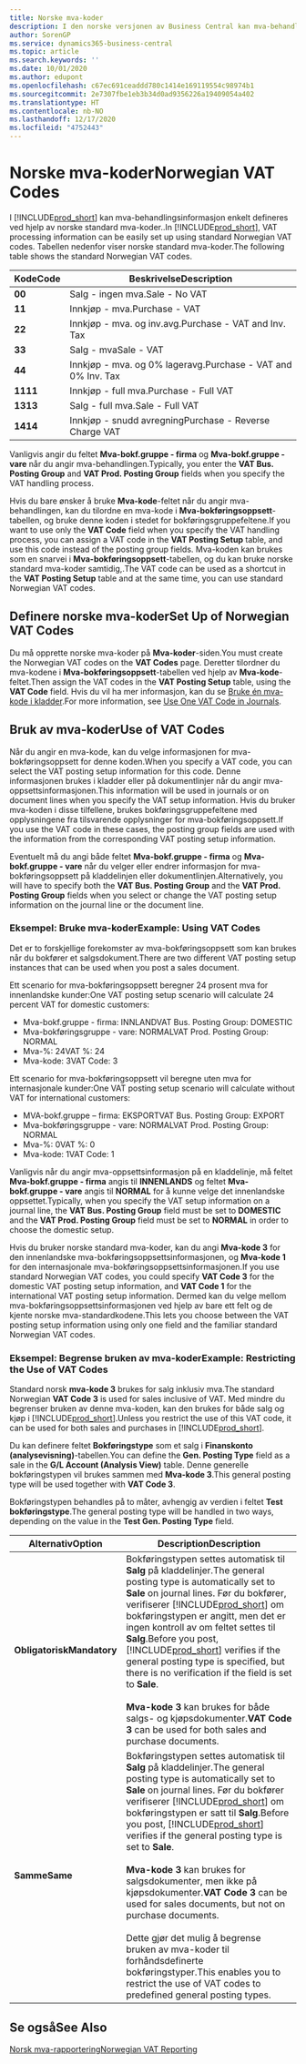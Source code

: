 ```yaml
---
title: Norske mva-koder
description: I den norske versjonen av Business Central kan mva-behandlingsinformasjon enkelt defineres ved hjelp av standard norske mva-koder.
author: SorenGP
ms.service: dynamics365-business-central
ms.topic: article
ms.search.keywords: ''
ms.date: 10/01/2020
ms.author: edupont
ms.openlocfilehash: c67ec691ceaddd780c1414e169119554c98974b1
ms.sourcegitcommit: 2e7307fbe1eb3b34d0ad9356226a19409054a402
ms.translationtype: HT
ms.contentlocale: nb-NO
ms.lasthandoff: 12/17/2020
ms.locfileid: "4752443"
---
```

# <a name="norwegian-vat-codes"></a><span data-ttu-id="7d737-103">Norske mva-koder</span><span class="sxs-lookup"><span data-stu-id="7d737-103">Norwegian VAT Codes</span></span>
<span data-ttu-id="7d737-104">I [!INCLUDE[prod_short](../../includes/prod_short.md)] kan mva-behandlingsinformasjon enkelt defineres ved hjelp av norske standard mva-koder..</span><span class="sxs-lookup"><span data-stu-id="7d737-104">In [!INCLUDE[prod_short](../../includes/prod_short.md)], VAT processing information can be easily set up using standard Norwegian VAT codes.</span></span> <span data-ttu-id="7d737-105">Tabellen nedenfor viser norske standard mva-koder.</span><span class="sxs-lookup"><span data-stu-id="7d737-105">The following table shows the standard Norwegian VAT codes.</span></span>  

|<span data-ttu-id="7d737-106">**Kode**</span><span class="sxs-lookup"><span data-stu-id="7d737-106">**Code**</span></span>|<span data-ttu-id="7d737-107">**Beskrivelse**</span><span class="sxs-lookup"><span data-stu-id="7d737-107">**Description**</span></span>|  
|--------------|-------------------------------------------|  
|<span data-ttu-id="7d737-108">**0**</span><span class="sxs-lookup"><span data-stu-id="7d737-108">**0**</span></span>|<span data-ttu-id="7d737-109">Salg - ingen mva.</span><span class="sxs-lookup"><span data-stu-id="7d737-109">Sale - No VAT</span></span>|  
|<span data-ttu-id="7d737-110">**1**</span><span class="sxs-lookup"><span data-stu-id="7d737-110">**1**</span></span>|<span data-ttu-id="7d737-111">Innkjøp - mva.</span><span class="sxs-lookup"><span data-stu-id="7d737-111">Purchase - VAT</span></span>|  
|<span data-ttu-id="7d737-112">**2**</span><span class="sxs-lookup"><span data-stu-id="7d737-112">**2**</span></span>|<span data-ttu-id="7d737-113">Innkjøp - mva. og inv.avg.</span><span class="sxs-lookup"><span data-stu-id="7d737-113">Purchase - VAT and Inv. Tax</span></span>|  
|<span data-ttu-id="7d737-114">**3**</span><span class="sxs-lookup"><span data-stu-id="7d737-114">**3**</span></span>|<span data-ttu-id="7d737-115">Salg - mva</span><span class="sxs-lookup"><span data-stu-id="7d737-115">Sale - VAT</span></span>|  
|<span data-ttu-id="7d737-116">**4**</span><span class="sxs-lookup"><span data-stu-id="7d737-116">**4**</span></span>|<span data-ttu-id="7d737-117">Innkjøp - mva. og 0% lageravg.</span><span class="sxs-lookup"><span data-stu-id="7d737-117">Purchase - VAT and 0% Inv. Tax</span></span>|  
|<span data-ttu-id="7d737-118">**11**</span><span class="sxs-lookup"><span data-stu-id="7d737-118">**11**</span></span>|<span data-ttu-id="7d737-119">Innkjøp - full mva.</span><span class="sxs-lookup"><span data-stu-id="7d737-119">Purchase - Full VAT</span></span>|  
|<span data-ttu-id="7d737-120">**13**</span><span class="sxs-lookup"><span data-stu-id="7d737-120">**13**</span></span>|<span data-ttu-id="7d737-121">Salg - full mva.</span><span class="sxs-lookup"><span data-stu-id="7d737-121">Sale - Full VAT</span></span>|  
|<span data-ttu-id="7d737-122">**14**</span><span class="sxs-lookup"><span data-stu-id="7d737-122">**14**</span></span>|<span data-ttu-id="7d737-123">Innkjøp - snudd avregning</span><span class="sxs-lookup"><span data-stu-id="7d737-123">Purchase - Reverse Charge VAT</span></span>|  

<span data-ttu-id="7d737-124">Vanligvis angir du feltet **Mva-bokf.gruppe - firma** og **Mva-bokf.gruppe - vare** når du angir mva-behandlingen.</span><span class="sxs-lookup"><span data-stu-id="7d737-124">Typically, you enter the **VAT Bus. Posting Group** and **VAT Prod. Posting Group** fields when you specify the VAT handling process.</span></span>  

<span data-ttu-id="7d737-125">Hvis du bare ønsker å bruke **Mva-kode**-feltet når du angir mva-behandlingen, kan du tilordne en mva-kode i **Mva-bokføringsoppsett**-tabellen, og bruke denne koden i stedet for bokføringsgruppefeltene.</span><span class="sxs-lookup"><span data-stu-id="7d737-125">If you want to use only the **VAT Code** field when you specify the VAT handling process, you can assign a VAT code in the **VAT Posting Setup** table, and use this code instead of the posting group fields.</span></span> <span data-ttu-id="7d737-126">Mva-koden kan brukes som en snarvei i **Mva-bokføringsoppsett**-tabellen, og du kan bruke norske standard mva-koder samtidig,.</span><span class="sxs-lookup"><span data-stu-id="7d737-126">The VAT code can be used as a shortcut in the **VAT Posting Setup** table and at the same time, you can use standard Norwegian VAT codes.</span></span>  

## <a name="set-up-of-norwegian-vat-codes"></a><span data-ttu-id="7d737-127">Definere norske mva-koder</span><span class="sxs-lookup"><span data-stu-id="7d737-127">Set Up of Norwegian VAT Codes</span></span>  
<span data-ttu-id="7d737-128">Du må opprette norske mva-koder på **Mva-koder**-siden.</span><span class="sxs-lookup"><span data-stu-id="7d737-128">You must create the Norwegian VAT codes on the **VAT Codes** page.</span></span> <span data-ttu-id="7d737-129">Deretter tilordner du mva-kodene i **Mva-bokføringsoppsett**-tabellen ved hjelp av **Mva-kode**-feltet.</span><span class="sxs-lookup"><span data-stu-id="7d737-129">Then assign the VAT codes in the **VAT Posting Setup** table, using the **VAT Code** field.</span></span> <span data-ttu-id="7d737-130">Hvis du vil ha mer informasjon, kan du se [Bruke én mva-kode i kladder](how-to-use-one-vat-code-in-journals.md).</span><span class="sxs-lookup"><span data-stu-id="7d737-130">For more information, see [Use One VAT Code in Journals](how-to-use-one-vat-code-in-journals.md).</span></span>  

## <a name="use-of-vat-codes"></a><span data-ttu-id="7d737-131">Bruk av mva-koder</span><span class="sxs-lookup"><span data-stu-id="7d737-131">Use of VAT Codes</span></span>  
<span data-ttu-id="7d737-132">Når du angir en mva-kode, kan du velge informasjonen for mva-bokføringsoppsett for denne koden.</span><span class="sxs-lookup"><span data-stu-id="7d737-132">When you specify a VAT code, you can select the VAT posting setup information for this code.</span></span> <span data-ttu-id="7d737-133">Denne informasjonen brukes i kladder eller på dokumentlinjer når du angir mva-oppsettsinformasjonen.</span><span class="sxs-lookup"><span data-stu-id="7d737-133">This information will be used in journals or on document lines when you specify the VAT setup information.</span></span> <span data-ttu-id="7d737-134">Hvis du bruker mva-koden i disse tilfellene, brukes bokføringsgruppefeltene med opplysningene fra tilsvarende opplysninger for mva-bokføringsoppsett.</span><span class="sxs-lookup"><span data-stu-id="7d737-134">If you use the VAT code in these cases, the posting group fields are used with the information from the corresponding VAT posting setup information.</span></span>  

<span data-ttu-id="7d737-135">Eventuelt må du angi både feltet **Mva-bokf.gruppe - firma** og **Mva-bokf.gruppe - vare** når du velger eller endrer informasjon for mva-bokføringsoppsett på kladdelinjen eller dokumentlinjen.</span><span class="sxs-lookup"><span data-stu-id="7d737-135">Alternatively, you will have to specify both the **VAT Bus. Posting Group** and the **VAT Prod. Posting Group** fields when you select or change the VAT posting setup information on the journal line or the document line.</span></span>  

### <a name="example-using-vat-codes"></a><span data-ttu-id="7d737-136">Eksempel: Bruke mva-koder</span><span class="sxs-lookup"><span data-stu-id="7d737-136">Example: Using VAT Codes</span></span>  
<span data-ttu-id="7d737-137">Det er to forskjellige forekomster av mva-bokføringsoppsett som kan brukes når du bokfører et salgsdokument.</span><span class="sxs-lookup"><span data-stu-id="7d737-137">There are two different VAT posting setup instances that can be used when you post a sales document.</span></span>  

<span data-ttu-id="7d737-138">Ett scenario for mva-bokføringsoppsett beregner 24 prosent mva for innenlandske kunder:</span><span class="sxs-lookup"><span data-stu-id="7d737-138">One VAT posting setup scenario will calculate 24 percent VAT for domestic customers:</span></span>  

- <span data-ttu-id="7d737-139">Mva-bokf.gruppe - firma: INNLAND</span><span class="sxs-lookup"><span data-stu-id="7d737-139">VAT Bus. Posting Group: DOMESTIC</span></span>  
- <span data-ttu-id="7d737-140">Mva-bokføringsgruppe - vare: NORMAL</span><span class="sxs-lookup"><span data-stu-id="7d737-140">VAT Prod. Posting Group: NORMAL</span></span>  
- <span data-ttu-id="7d737-141">Mva-%: 24</span><span class="sxs-lookup"><span data-stu-id="7d737-141">VAT %: 24</span></span>  
- <span data-ttu-id="7d737-142">Mva-kode: 3</span><span class="sxs-lookup"><span data-stu-id="7d737-142">VAT Code: 3</span></span>  

<span data-ttu-id="7d737-143">Ett scenario for mva-bokføringsoppsett vil beregne uten mva for internasjonale kunder:</span><span class="sxs-lookup"><span data-stu-id="7d737-143">One VAT posting setup scenario will calculate without VAT for international customers:</span></span>  

- <span data-ttu-id="7d737-144">MVA-bokf.gruppe – firma: EKSPORT</span><span class="sxs-lookup"><span data-stu-id="7d737-144">VAT Bus. Posting Group: EXPORT</span></span>  
- <span data-ttu-id="7d737-145">Mva-bokføringsgruppe - vare: NORMAL</span><span class="sxs-lookup"><span data-stu-id="7d737-145">VAT Prod. Posting Group: NORMAL</span></span>  
- <span data-ttu-id="7d737-146">Mva-%: 0</span><span class="sxs-lookup"><span data-stu-id="7d737-146">VAT %: 0</span></span>  
- <span data-ttu-id="7d737-147">Mva-kode: 1</span><span class="sxs-lookup"><span data-stu-id="7d737-147">VAT Code: 1</span></span>  

<span data-ttu-id="7d737-148">Vanligvis når du angir mva-oppsettsinformasjon på en kladdelinje, må feltet **Mva-bokf.gruppe - firma** angis til **INNENLANDS** og feltet **Mva-bokf.gruppe - vare** angis til **NORMAL** for å kunne velge det innenlandske oppsettet.</span><span class="sxs-lookup"><span data-stu-id="7d737-148">Typically, when you specify the VAT setup information on a journal line, the **VAT Bus. Posting Group** field must be set to **DOMESTIC** and the **VAT Prod. Posting Group** field must be set to **NORMAL** in order to choose the domestic setup.</span></span>  

<span data-ttu-id="7d737-149">Hvis du bruker norske standard mva-koder, kan du angi **Mva-kode 3** for den innenlandske mva-bokføringsoppsettsinformasjonen, og **Mva-kode 1** for den internasjonale mva-bokføringsoppsettsinformasjonen.</span><span class="sxs-lookup"><span data-stu-id="7d737-149">If you use standard Norwegian VAT codes, you could specify **VAT Code 3** for the domestic VAT posting setup information, and **VAT Code 1** for the international VAT posting setup information.</span></span> <span data-ttu-id="7d737-150">Dermed kan du velge mellom mva-bokføringsoppsettsinformasjonen ved hjelp av bare ett felt og de kjente norske mva-standardkodene.</span><span class="sxs-lookup"><span data-stu-id="7d737-150">This lets you choose between the VAT posting setup information using only one field and the familiar standard Norwegian VAT codes.</span></span>  

### <a name="example-restricting-the-use-of-vat-codes"></a><span data-ttu-id="7d737-151">Eksempel: Begrense bruken av mva-koder</span><span class="sxs-lookup"><span data-stu-id="7d737-151">Example: Restricting the Use of VAT Codes</span></span>  
<span data-ttu-id="7d737-152">Standard norsk **mva-kode 3** brukes for salg inklusiv mva.</span><span class="sxs-lookup"><span data-stu-id="7d737-152">The standard Norwegian **VAT Code 3** is used for sales inclusive of VAT.</span></span> <span data-ttu-id="7d737-153">Med mindre du begrenser bruken av denne mva-koden, kan den brukes for både salg og kjøp i [!INCLUDE[prod_short](../../includes/prod_short.md)].</span><span class="sxs-lookup"><span data-stu-id="7d737-153">Unless you restrict the use of this VAT code, it can be used for both sales and purchases in [!INCLUDE[prod_short](../../includes/prod_short.md)].</span></span>  

<span data-ttu-id="7d737-154">Du kan definere feltet **Bokføringstype** som et salg i **Finanskonto (analysevisning)**-tabellen.</span><span class="sxs-lookup"><span data-stu-id="7d737-154">You can define the **Gen. Posting Type** field as a sale in the **G/L Account (Analysis View)** table.</span></span> <span data-ttu-id="7d737-155">Denne generelle bokføringstypen vil brukes sammen med **Mva-kode 3**.</span><span class="sxs-lookup"><span data-stu-id="7d737-155">This general posting type will be used together with **VAT Code 3**.</span></span>  

<span data-ttu-id="7d737-156">Bokføringstypen behandles på to måter, avhengig av verdien i feltet **Test bokføringstype**.</span><span class="sxs-lookup"><span data-stu-id="7d737-156">The general posting type will be handled in two ways, depending on the value in the **Test Gen. Posting Type** field.</span></span>  

|<span data-ttu-id="7d737-157">Alternativ</span><span class="sxs-lookup"><span data-stu-id="7d737-157">Option</span></span>|<span data-ttu-id="7d737-158">Description</span><span class="sxs-lookup"><span data-stu-id="7d737-158">Description</span></span>|  
|-----------------------------------------|-------------------------------------------|  
|<span data-ttu-id="7d737-159">**Obligatorisk**</span><span class="sxs-lookup"><span data-stu-id="7d737-159">**Mandatory**</span></span>|<span data-ttu-id="7d737-160">Bokføringstypen settes automatisk til **Salg** på kladdelinjer.</span><span class="sxs-lookup"><span data-stu-id="7d737-160">The general posting type is automatically set to **Sale** on journal lines.</span></span> <span data-ttu-id="7d737-161">Før du bokfører, verifiserer [!INCLUDE[prod_short](../../includes/prod_short.md)] om bokføringstypen er angitt, men det er ingen kontroll av om feltet settes til **Salg**.</span><span class="sxs-lookup"><span data-stu-id="7d737-161">Before you post, [!INCLUDE[prod_short](../../includes/prod_short.md)] verifies if the general posting type is specified, but there is no verification if the field is set to **Sale**.</span></span><br /><br /> <span data-ttu-id="7d737-162">**Mva-kode 3** kan brukes for både salgs- og kjøpsdokumenter.</span><span class="sxs-lookup"><span data-stu-id="7d737-162">**VAT Code 3** can be used for both sales and purchase documents.</span></span>|  
|<span data-ttu-id="7d737-163">**Samme**</span><span class="sxs-lookup"><span data-stu-id="7d737-163">**Same**</span></span>|<span data-ttu-id="7d737-164">Bokføringstypen settes automatisk til **Salg** på kladdelinjer.</span><span class="sxs-lookup"><span data-stu-id="7d737-164">The general posting type is automatically set to **Sale** on journal lines.</span></span> <span data-ttu-id="7d737-165">Før du bokfører verifiserer [!INCLUDE[prod_short](../../includes/prod_short.md)] om bokføringstypen er satt til **Salg**.</span><span class="sxs-lookup"><span data-stu-id="7d737-165">Before you post, [!INCLUDE[prod_short](../../includes/prod_short.md)] verifies if the general posting type is set to **Sale**.</span></span><br /><br /> <span data-ttu-id="7d737-166">**Mva-kode 3** kan brukes for salgsdokumenter, men ikke på kjøpsdokumenter.</span><span class="sxs-lookup"><span data-stu-id="7d737-166">**VAT Code 3** can be used for sales documents, but not on purchase documents.</span></span><br /><br /> <span data-ttu-id="7d737-167">Dette gjør det mulig å begrense bruken av mva-koder til forhåndsdefinerte bokføringstyper.</span><span class="sxs-lookup"><span data-stu-id="7d737-167">This enables you to restrict the use of VAT codes to predefined general posting types.</span></span>|  

## <a name="see-also"></a><span data-ttu-id="7d737-168">Se også</span><span class="sxs-lookup"><span data-stu-id="7d737-168">See Also</span></span>  
 [<span data-ttu-id="7d737-169">Norsk mva-rapportering</span><span class="sxs-lookup"><span data-stu-id="7d737-169">Norwegian VAT Reporting</span></span>](norwegian-vat-reporting.md)

